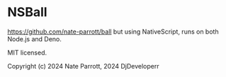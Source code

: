 # NSBall

https://github.com/nate-parrott/ball but using NativeScript, runs on both Node.js and Deno.

MIT licensed.

Copyright (c) 2024 Nate Parrott, 2024 DjDeveloperr
